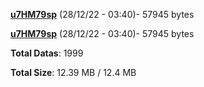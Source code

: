 [**u7HM79sp**](/data/u7HM79sp.txt) (28/12/22 - 03:40)- 57945 bytes

[**u7HM79sp**](/data/u7HM79sp.txt) (28/12/22 - 03:40)- 57945 bytes

**Total Datas**: 1999

**Total Size**: 12.39 MB / 12.4 MB